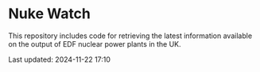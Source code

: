 # Nuke Watch

This repository includes code for retrieving the latest information available on the output of EDF nuclear power plants in the UK.

Last updated: 2024-11-22 17:10
